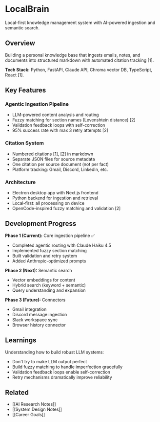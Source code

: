 # LocalBrain

Local-first knowledge management system with AI-powered ingestion and semantic search.

## Overview

Building a personal knowledge base that ingests emails, notes, and documents into structured markdown with automated citation tracking [1].

**Tech Stack:** Python, FastAPI, Claude API, Chroma vector DB, TypeScript, React [1].

## Key Features

### Agentic Ingestion Pipeline
- LLM-powered content analysis and routing
- Fuzzy matching for section names (Levenshtein distance) [2]
- Validation feedback loops with self-correction
- 95% success rate with max 3 retry attempts [2]

### Citation System
- Numbered citations [1], [2] in markdown
- Separate JSON files for source metadata
- One citation per source document (not per fact)
- Platform tracking: Gmail, Discord, LinkedIn, etc.

### Architecture
- Electron desktop app with Next.js frontend
- Python backend for ingestion and retrieval
- Local-first: all processing on device
- OpenCode-inspired fuzzy matching and validation [2]

## Development Progress

**Phase 1 (Current):** Core ingestion pipeline ✅
- Completed agentic routing with Claude Haiku 4.5
- Implemented fuzzy section matching
- Built validation and retry system
- Added Anthropic-optimized prompts

**Phase 2 (Next):** Semantic search
- Vector embeddings for content
- Hybrid search (keyword + semantic)
- Query understanding and expansion

**Phase 3 (Future):** Connectors
- Gmail integration
- Discord message ingestion
- Slack workspace sync
- Browser history connector

## Learnings

Understanding how to build robust LLM systems:
- Don't try to make LLM output perfect
- Build fuzzy matching to handle imperfection gracefully
- Validation feedback loops enable self-correction
- Retry mechanisms dramatically improve reliability

## Related

- [[AI Research Notes]]
- [[System Design Notes]]
- [[Career Goals]]
